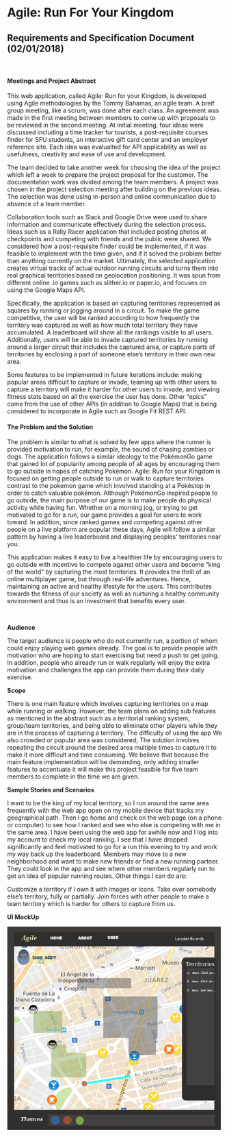 # Agile: Run For Your Kingdom
## Requirements and Specification Document (02/01/2018)

</br>

#### Meetings and Project Abstract

This web application, called Agile: Run for your Kingdom, is developed using Agile methodologies by the Tommy Bahamas, an agile team. A breif group meeting, like a scrum, was done after each class. An agreement was made in the first meeting between members to come up with proposals to be reviewed in the second meeting. At initial meeting, four ideas were discussed including a time tracker for tourists, a post-requisite courses finder for SFU students, an interactive gift card center and an employer reference site. Each idea was evalualted for API applicability as well as usefulness, creativity and ease of use and development.

The team decided to take another week for choosing the idea of the project which left a week to prepare the project proposal for the customer. The documentation work was divided among the team members. A project was chosen in the project selection meeting after building on the previous ideas. The selection was done using in-person and online communication due to absence of a team member.

Collaboration tools such as Slack and Google Drive were used to share information and communicate effectively during the selection process. Ideas such as a Rally Racer application that included posting photos at checkpoints and competing with friends and the public were shared. We considered how a post-requisite finder could be implemented, if it was feasible to implement with the time given, and if it solved the problem better than anything currently on the market. Ultimately, the selected application creates virtual tracks of actual outdoor running circuits and turns them into real graphical territories based on geolocation positioning. It was spun from different online .io games such as slither.io or paper.io, and focuses on using the Google Maps API.

Specifically, the application is based on capturing territories represented as squares by running or jogging around in a circuit. To make the game competitive, the user will be ranked according to how frequently the territory was captured as well as how much total territory they have accumulated. A leaderboard will show all the rankings visible to all users. Additionally, users will be able to invade captured territories by running around a larger circuit that includes the captured area, or capture parts of territories by enclosing a part of someone else’s territory in their own new area.

Some features to be implemented in future iterations include: making popular areas difficult to capture or invade, teaming up with other users to capture a territory will make it harder for other users to invade, and viewing fitness stats based on all the exercise the user has done. Other “epics” come from the use of other APIs (in addition to Google Maps) that is being considered to incorporate in Agile such as Google Fit REST API.

#### The Problem and the Solution

The problem is similar to what is solved by few apps where the runner is provided motivation to run, for example, the sound of chasing zombies or dogs. The application follows a similar ideology to the PokémonGo game that gained lot of popularity among people of all ages by encouraging them to go outside in hopes of catching Pokémon. Agile: Run for your Kingdom is focused on getting people outside to run or walk to capture territories contrast to the pokemon game which involved standing at a Pokéstop in order to catch valuable pokémon. Although PokémonGo inspired people to go outside, the main purpose of our game is to make people do physical activity while having fun.  Whether on a morning jog, or trying to get motivated to go for a run, our game provides a goal for users to work toward. In addition, since ranked games and competing against other people on a live platform are popular these days, Agile will follow a similar pattern by having a live leaderboard and displaying peoples' territories near you.

This application makes it easy to live a healthier life  by encouraging users to go outside with incentive to compete against other users and become “king of the world” by capturing the most territories. It provides the thrill of an online multiplayer game, but through real-life adventures. Hence, maintaining an active and healthy lifestyle for the users. This contributes towards the fitness of our society as well as nurturing a healthy community environment and thus is an investment that benefits every user.

<br/>

**Audience**

The target audience is people who do not currently run, a portion of whom could enjoy playing web games already. The goal is to provide people with motivation who are hoping to start exercising but need a push to get going. In addition, people who already run or walk regularly will enjoy the extra motivation and challenges the app can provide them during their daily exercise.

**Scope**

There is one main feature which involves capturing territories on a map while running or walking. However, the team plans on adding sub features as mentioned in the abstract such as a territorial ranking system, group/team territories, and being able to eliminate other players while they are in the process of capturing a territory. The difficulty of using the app We also  crowded or popular area was considered; The solution involves repeating the circuit around the desired area multiple times to capture it to make it more difficult and time consuming. We believe that because the main feature implementation will be demanding, only adding smaller features to accentuate it will make this project feasible for five team members to complete in the time we are given.

**Sample Stories and Scenarios**

I want to be the king of my local territory, so I run around the same area frequently with the web app open on my mobile device that tracks my geographical path. Then I go home and check on the web page (on a phone or computer) to see how I ranked and see who else is competing with me in the same area.
I have been using the web app for awhile now and I log into my account to check my local ranking. I see that I have dropped significantly and feel motivated to go for a run this evening to try and work my way back up the leaderboard.
Members may move to a new neighborhood and want to make new friends or find a new running partner. They could look in the app and see where other members regularly run to get an idea of popular running routes.
Other things I can do are:

Customize a territory if I own it with images or icons.
Take over somebody else’s territory, fully or partially.
Join forces with other people to make a team territory which is harder for others to capture from us. 	


**UI MockUp**

![UI MockUp](app/assets/images/ui-mock-up.png "UI MockUp for Iteration 0")

